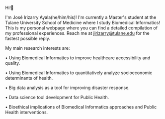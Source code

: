 Hi!👋

I'm José Irizarry Ayala(he/him/his)! I'm currently a Master's student at the Tulane University School of Medicine where I study Biomedical Informatics! This is my personal webpage where you can find a detailed compilation of my professional experiences. Reach me at jirizarry@tulane.edu for the fastest possible reply.



My main research interests are:

•	Using Biomedical Informatics to improve healthcare accessibility and quality.

•	Using Biomedical Informatics to quantitatively analyze socioeconomic determinants of health. 

•	Big data analysis as a tool for improving disaster response.

•	Data science tool development for Public Health.

•	Bioethical implications of Biomedical Informatics approaches and Public Health interventions.

